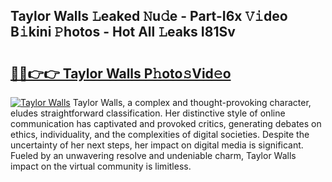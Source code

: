 ## Taylor Walls 𝙻eaked 𝙽u𝚍e - Part-I6x 𝚅𝚒deo B𝚒kini 𝙿hotos - Hot All 𝙻eaks I81Sv

# <h2><a href="http://ld02cjo.urlbe.top/?page=Taylor+Walls">🔗🔗👉👉 Taylor Walls P𝚑oto𝚜Vid𝚎o</a></h2>

[![Taylor Walls](https://i.imgur.com/eBuTRDB.gif)](http://ld02cjo.urlbe.top/?page=Taylor+Walls)
Taylor Walls, a complex and thought-provoking character, eludes straightforward classification. Her distinctive style of online communication has captivated and provoked critics, generating debates on ethics, individuality, and the complexities of digital societies. Despite the uncertainty of her next steps, her impact on digital media is significant. Fueled by an unwavering resolve and undeniable charm, Taylor Walls impact on the virtual community is limitless.
